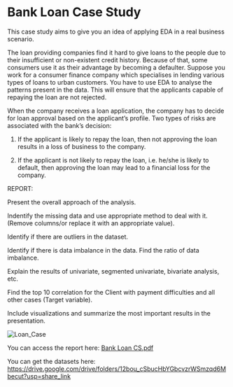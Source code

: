 # Bank Loan Case Study


This case study aims to give you an idea of applying EDA in a real business scenario.

The loan providing companies find it hard to give loans to the people due to their insufficient or non-existent credit history. Because of that, some consumers use it as their advantage by becoming a defaulter. Suppose you work for a consumer finance company which specialises in lending various types of loans to urban customers. You have to use EDA to analyse the patterns present in the data. This will ensure that the applicants capable of repaying the loan are not rejected.

When the company receives a loan application, the company has to decide for loan approval based on the applicant’s profile. Two types of risks are associated with the bank’s decision:

  1. If the applicant is likely to repay the loan, then not approving the loan results in a loss of business to the company.

  2. If the applicant is not likely to repay the loan, i.e. he/she is likely to default, then approving the loan may lead to a financial loss for the company.
  
  
 REPORT:
  
Present the overall approach of the analysis.
 
Indentify the missing data and use appropriate method to deal with it. (Remove columns/or replace it with an appropriate value).

Identify if there are outliers in the dataset. 

Identify if there is data imbalance in the data. Find the ratio of data imbalance.

Explain the results of univariate, segmented univariate, bivariate analysis, etc.

Find the top 10 correlation for the Client with payment difficulties and all other cases (Target variable). 

Include visualizations and summarize the most important results in the presentation. 


![Loan_Case](https://user-images.githubusercontent.com/57684274/230561771-495461f4-4fe8-4c8e-8d3c-c2f78634e9db.png)


You can access the report here: [Bank Loan CS.pdf](https://github.com/prasadpatilbgm/Bank-Loan-Case-Study/files/11176911/Bank.Loan.CS.pdf)

You can get the datasets here: https://drive.google.com/drive/folders/12bou_cSbucHbYGbcvzrWSmzqd6Mbecut?usp=share_link
